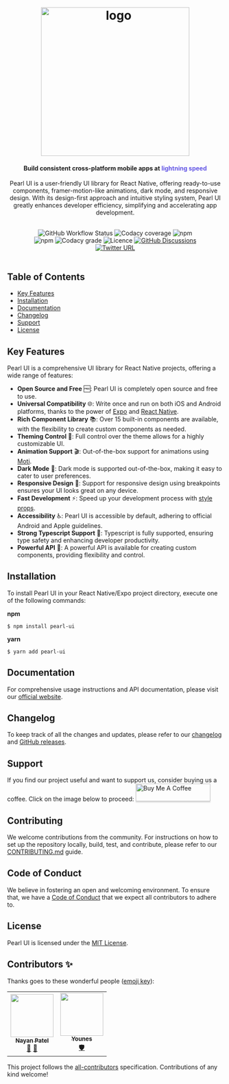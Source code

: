 <h1 align="center">
  <a href="https://docs.pearl-ui.dev/">
    <img width="346" alt="logo" src="https://user-images.githubusercontent.com/29514438/133960518-569428c5-fe04-4631-b20e-5935a4c93914.png">
  </a>
</h1>

<h4 align="center">Build consistent cross-platform mobile apps at <span style="color: #6356e5">lightning speed</span></h4>

<p align="center">
Pearl UI is a user-friendly UI library for React Native, offering ready-to-use components, framer-motion-like animations, dark mode, and responsive design. With its design-first approach and intuitive styling system, Pearl UI greatly enhances developer efficiency, simplifying and accelerating app development.
</p>

<br />

<p align="center" style="width: 80%; margin: auto">

<img alt="GitHub Workflow Status" src="https://img.shields.io/github/actions/workflow/status/agrawal-rohit/pearl-ui/Publish.yml">
<img alt="Codacy coverage" src="https://img.shields.io/codacy/coverage/d0c9aeda98434aa4adfa8446823aead4">
<img alt="npm" src="https://img.shields.io/npm/v/pearl-ui">
<img alt="npm" src="https://img.shields.io/npm/dw/pearl-ui">
<img alt="Codacy grade" src="https://img.shields.io/codacy/grade/d0c9aeda98434aa4adfa8446823aead4">
<img alt="Licence" src="https://img.shields.io/github/license/agrawal-rohit/pearl-ui">
<!-- <img alt="GitHub commit activity (branch)" src="https://img.shields.io/github/commit-activity/w/agrawal-rohit/pearl-ui/next"> -->
<a href="https://github.com/agrawal-rohit/pearl-ui/discussions">
<img alt="GitHub Discussions" src="https://img.shields.io/github/discussions/agrawal-rohit/pearl-ui">
</a>
<a href="https://twitter.com/_rohitagrawal_">
<img alt="Twitter URL" src="https://img.shields.io/twitter/url?style=social&url=https%3A%2F%2Ftwitter.com%2F_rohitagrawal_">
</a>
</p>

<br />

## Table of Contents

- [Key Features](#key-features)
- [Installation](#installation)
- [Documentation](#documentation)
- [Changelog](#changelog)
- [Support](#support)
- [License](#license)

## Key Features

Pearl UI is a comprehensive UI library for React Native projects, offering a wide range of features:

- **Open Source and Free** 🆓: Pearl UI is completely open source and free to use.
- **Universal Compatibility** 🌐: Write once and run on both iOS and Android platforms, thanks to the power of [Expo](https://docs.expo.dev/) and [React Native](https://reactnative.dev/).
- **Rich Component Library** 📚: Over 15 built-in components are available, with the flexibility to create custom components as needed.
- **Theming Control** 🎨: Full control over the theme allows for a highly customizable UI.
- **Animation Support** 🎬: Out-of-the-box support for animations using [Moti](https://moti.fyi/).
- **Dark Mode** 🌙: Dark mode is supported out-of-the-box, making it easy to cater to user preferences.
- **Responsive Design** 📱: Support for responsive design using breakpoints ensures your UI looks great on any device.
- **Fast Development** ⚡: Speed up your development process with [style props](https://docs.pearl-ui.dev/docs/core-features/style-props).
- **Accessibility** ♿: Pearl UI is accessible by default, adhering to official Android and Apple guidelines.
- **Strong Typescript Support** 🦾: Typescript is fully supported, ensuring type safety and enhancing developer productivity.
- **Powerful API** 💪: A powerful API is available for creating custom components, providing flexibility and control.

## Installation

To install Pearl UI in your React Native/Expo project directory, execute one of the following commands:

**npm**

```shell
$ npm install pearl-ui
```

**yarn**

```shell
$ yarn add pearl-ui
```

## Documentation

For comprehensive usage instructions and API documentation, please visit our [official website](https://www.pearl-ui.dev/).

## Changelog

To keep track of all the changes and updates, please refer to our [changelog](https://github.com/agrawal-rohit/pearl-ui/blob/main/CHANGELOG.md) and [GitHub releases](https://github.com/agrawal-rohit/pearl-ui/releases).

## Support

If you find our project useful and want to support us, consider buying us a coffee. Click on the image below to proceed:
<a href="https://www.buymeacoffee.com/rohitagrawal" target="_blank"><img src="https://www.buymeacoffee.com/assets/img/custom_images/orange_img.png" alt="Buy Me A Coffee" style="height: 41px !important;width: 174px !important;box-shadow: 0px 3px 2px 0px rgba(190, 190, 190, 0.5) !important;-webkit-box-shadow: 0px 3px 2px 0px rgba(190, 190, 190, 0.5) !important;" ></a>

## Contributing

We welcome contributions from the community. For instructions on how to set up the repository locally, build, test, and contribute, please refer to our [CONTRIBUTING.md](./CONTRIBUTING.md) guide.

## Code of Conduct

We believe in fostering an open and welcoming environment. To ensure that, we have a [Code of Conduct](./CODE_OF_CONDUCT.md) that we expect all contributors to adhere to.

## License

Pearl UI is licensed under the [MIT License](https://github.com/agrawal-rohit/pearl-ui/blob/main/LICENSE).

## Contributors ✨

Thanks goes to these wonderful people ([emoji key](https://allcontributors.org/docs/en/emoji-key)):

<!-- ALL-CONTRIBUTORS-LIST:START - Do not remove or modify this section -->
<!-- prettier-ignore-start -->
<!-- markdownlint-disable -->
<table>
  <tr>
    <td align="center"><a href="http://nayanpatel.net"><img src="https://avatars.githubusercontent.com/u/79650289?v=4?s=100" width="100px;" alt=""/><br /><sub><b>Nayan Patel</b></sub></a><br /><a href="https://github.com/agrawal-rohit/pearl-ui/commits?author=PatelN123" title="Documentation">📖</a> <a href="https://github.com/agrawal-rohit/pearl-ui/issues?q=author%3APatelN123" title="Bug reports">🐛</a></td>
    <td align="center"><a href="http://yalla.ma"><img src="https://avatars.githubusercontent.com/u/198514?v=4?s=100" width="100px;" alt=""/><br /><sub><b>Younes</b></sub></a><br /><a href="#security-younes200" title="Security">🛡️</a></td>
  </tr>
</table>

<!-- markdownlint-restore -->
<!-- prettier-ignore-end -->

<!-- ALL-CONTRIBUTORS-LIST:END -->

This project follows the [all-contributors](https://github.com/all-contributors/all-contributors) specification. Contributions of any kind welcome!
